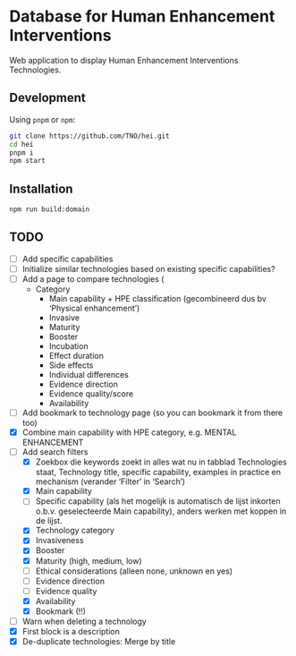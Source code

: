 # Database for Human Enhancement Interventions

Web application to display Human Enhancement Interventions Technologies.

## Development

Using `pnpm` or `npm`:

```bash
git clone https://github.com/TNO/hei.git
cd hei
pnpm i
npm start
```

## Installation

```bash
npm run build:domain
```

## TODO

- [ ] Add specific capabilities
- [ ] Initialize similar technologies based on existing specific capabilities?
- [ ] Add a page to compare technologies (
  - Category
	- Main capability + HPE classification (gecombineerd dus bv ‘Physical enhancement’)
	- Invasive
	- Maturity
	- Booster
	- Incubation
	- Effect duration
	- Side effects
	- Individual differences
	- Evidence direction
	- Evidence quality/score
	- Availability
- [ ] Add bookmark to technology page (so you can bookmark it from there too)
- [x] Combine main capability with HPE category, e.g. MENTAL ENHANCEMENT
- [ ] Add search filters
  - [x] Zoekbox die keywords zoekt in alles wat nu in tabblad Technologies staat, Technology title, specific capability, examples in practice en mechanism (verander ‘Filter’ in ‘Search’)
  - [x] Main capability
  - [ ] Specific capability (als het mogelijk is automatisch de lijst inkorten o.b.v. geselecteerde Main capability), anders werken met koppen in de lijst.
  - [x] Technology category
  - [x] Invasiveness
  - [x] Booster
  - [x] Maturity (high, medium, low)
  - [ ] Ethical considerations (alleen none, unknown en yes)
  - [ ] Evidence direction
  - [ ] Evidence quality
  - [x] Availability
  - [x] Bookmark (!!)
- [ ] Warn when deleting a technology
- [x] First block is a description
- [x] De-duplicate technologies: Merge by title
